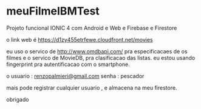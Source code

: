 # meuFilmeIBMTest


Projeto funcional IONIC 4 com Android e Web e Firebase e Firestore

o link web é https://d1zy455etrfewe.cloudfront.net/movies

eu uso o servico de http://www.omdbapi.com/ pra especificacaes de os filmes e o servico de MovieDB, pra clasificacao das listas.
eu estou usando fingerprint pra autentificacao com o smartphone.

o usuario : renzopalmieri@gmail.com
senha : pescador

mais pode registrar cualquier usuario , e almacena na meu firestore.

obrigado

